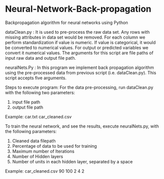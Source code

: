 # Neural-Network-Back-propagation
Backpropagation algorithm for neural networks using Python

dataClean.py : It is used to pre-process the raw data set. Any rows with missing attributes in data
set would be removed. For each column we perform standardization if value is numeric. If value is
categorical, it would be converted to numerical values. For output or predicted variables we convert
it numerical values. The arguments for this script are file paths of input raw data and output file
path.

neuralNets.Py : In this program we implement back propagation algorithm using the pre-processed
data from previous script (i.e. dataClean.py). This script accepts five arguments.

Steps to execute program:
For the data pre-processing, run dataClean.py with the following two parameters:
1. input file path
2. output file path

Example: 
car.txt car_cleaned.csv


To train the neural network, and see the results, execute neuralNets.py, with the following parameters:
1. Cleaned data filepath
2. Percentage of data to be used for training
3. Maximum number of Iterations
4. Number of Hidden layers
5. Number of units in each hidden layer, separated by a space

Example:
 car_cleaned.csv 90 100 2 4 2

